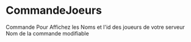 # CommandeJoeurs
Commande Pour Affichez les Noms et l'id des joueurs de votre serveur Nom de la commande modifiable
